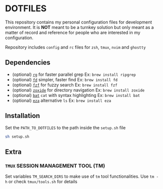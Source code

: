 # DOTFILES

This repository contains my personal configuration files for development environment. It is **NOT** meant to be a turnkey solution but only meant as a matter of record and reference for people who are interested in my configuration.

Repository includes `config` and `rc` files for `zsh`, `tmux`, `nvim` and `ghostty`

## Dependencies

- (optional) [`rg`](https://github.com/BurntSushi/ripgrep) for faster parallel grep  Ex: `brew install ripgrep`
- (optional) [`fd`](https://github.com/sharkdp/fd) simpler, faster find Ex: `brew install fd`
- (optional) [`fzf`](https://github.com/junegunn/fzf) for fuzzy search  Ex: `brew install fzf`
- (optional) [`zoxide`](https://github.com/ajeetdsouza/zoxide) for directory navigation  Ex: `brew install zoxide`
- (optional) [`bat`](https://github.com/sharkdp/bat) `cat` with syntax highlighting Ex: `brew install bat`
- (optional) [`eza`](https://github.com/eza-community/eza) alternative `ls` Ex: `brew install eza`

## Installation

Set the `PATH_TO_DOTFILES` to the path inside the `setup.sh` file

```sh
sh setup.sh
```

## Extra

### `TMUX` SESSION MANAGEMENT TOOL (TM)

Set variables `TM_SEARCH_DIRS` to make use of `tm` tool functionalities. Use `tm -h` or check `tmux/tools.sh` for details
